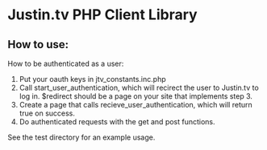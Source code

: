 Justin.tv PHP Client Library
============================

How to use:
-----------

How to be authenticated as a user:
   
1. Put your oauth keys in jtv_constants.inc.php
2. Call start_user_authentication, which will recirect the user to Justin.tv to log in. $redirect should be a page on your site that implements step 3.
3. Create a page that calls recieve_user_authentication, which will return true on success.
4. Do authenticated requests with the get and post functions.


See the test directory for an example usage.

